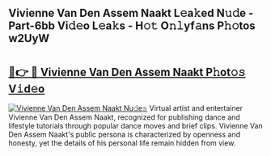 ## Vivienne Van Den Assem Naakt L𝚎a𝚔ed N𝚞𝚍e - Part-6bb Vi𝚍𝚎o L𝚎a𝚔s - H𝚘𝚝 O𝚗𝚕yf𝚊ns P𝚑𝚘tos w2UyW

# <h2><a href="http://kf3h33l.oniu.top/?m=Vivienne+Van+Den+Assem+Naakt">🔗👉 🔴 Vivienne Van Den Assem Naakt P𝚑ot𝚘𝚜 V𝚒d𝚎o</a></h2>

[![Vivienne Van Den Assem Naakt Nu𝚍e𝚜](https://i.imgur.com/0qMVB7G.gif)](http://kf3h33l.oniu.top/?m=Vivienne+Van+Den+Assem+Naakt)
Virtual artist and entertainer Vivienne Van Den Assem Naakt, recognized for publishing dance and lifestyle tutorials through popular dance moves and brief clips. Vivienne Van Den Assem Naakt's public persona is characterized by openness and honesty, yet the details of his personal life remain hidden from view.  
